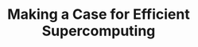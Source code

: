 ---
type: paper
title: "Making a Case for Efficient Supercomputing"
label: "ACM queue"
link: https://queue.acm.org/detail.cfm?id=957772
year: 2003
authors:
  - name: Feng
    first: Wu-Chun
---